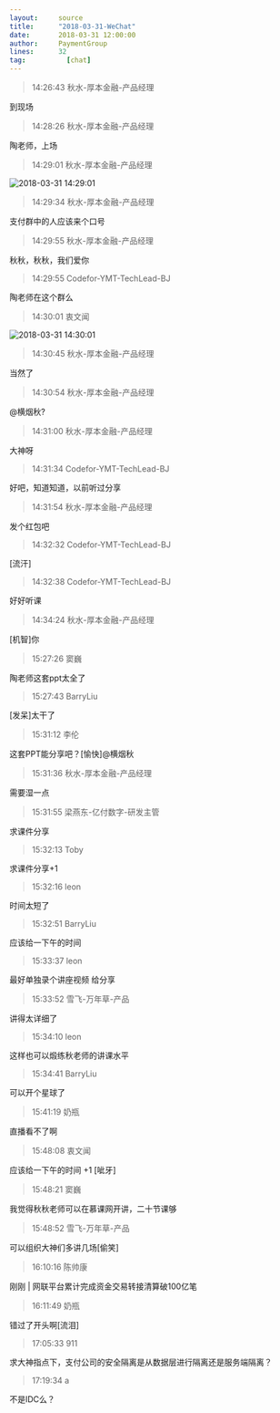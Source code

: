 ```yaml
---
layout:     source 
title:      "2018-03-31-WeChat"
date:       2018-03-31 12:00:00
author:     PaymentGroup
lines:      32 
tag:		  [chat]
---
```

> 14:26:43  秋水-厚本金融-产品经理  
   
到现场  
   
> 14:28:26  秋水-厚本金融-产品经理  
   
陶老师，上场  
   
> 14:29:01  秋水-厚本金融-产品经理  
   
![2018-03-31 14:29:01](http://static.cocolian.cn/img/201803/20180331_142901.png) 
   
> 14:29:34  秋水-厚本金融-产品经理  
   
支付群中的人应该来个口号  
   
> 14:29:55  秋水-厚本金融-产品经理  
   
秋秋，秋秋，我们爱你  
   
> 14:29:55  Codefor-YMT-TechLead-BJ  
   
陶老师在这个群么  
   
> 14:30:01  衷文闻  
   
![2018-03-31 14:30:01](http://static.cocolian.cn/img/201803/20180331_143001.png) 
   
> 14:30:45  秋水-厚本金融-产品经理  
   
当然了  
   
> 14:30:54  秋水-厚本金融-产品经理  
   
@横烟秋?  
   
> 14:31:00  秋水-厚本金融-产品经理  
   
大神呀  
   
> 14:31:34  Codefor-YMT-TechLead-BJ  
   
好吧，知道知道，以前听过分享  
   
> 14:31:54  秋水-厚本金融-产品经理  
   
发个红包吧  
   
> 14:32:32  Codefor-YMT-TechLead-BJ  
   
[流汗]  
   
> 14:32:38  Codefor-YMT-TechLead-BJ  
   
好好听课  
   
> 14:34:24  秋水-厚本金融-产品经理  
   
[机智]你  
   
> 15:27:26  窦巍  
   
陶老师这套ppt太全了  
   
> 15:27:43  BarryLiu  
   
[发呆]太干了  
   
> 15:31:12  李伦  
   
这套PPT能分享吧？[愉快]@横烟秋   
   
> 15:31:36  秋水-厚本金融-产品经理  
   
需要湿一点  
   
> 15:31:55  梁燕东-亿付数字-研发主管  
   
求课件分享  
   
> 15:32:13  Toby  
   
求课件分享+1  
   
> 15:32:16  leon  
   
时间太短了  
   
> 15:32:51  BarryLiu  
   
应该给一下午的时间  
   
> 15:33:37  leon  
   
最好单独录个讲座视频 给分享  
   
> 15:33:52  雪飞-万年草-产品  
   
讲得太详细了  
   
> 15:34:10  leon  
   
这样也可以煅练秋老师的讲课水平  
   
> 15:34:41  BarryLiu  
   
可以开个星球了  
   
> 15:41:19  奶瓶  
   
直播看不了啊  
   
> 15:48:08  衷文闻  
   
应该给一下午的时间 +1 [呲牙]  
   
> 15:48:21  窦巍  
   
我觉得秋秋老师可以在慕课网开讲，二十节课够  
   
> 15:48:52  雪飞-万年草-产品  
   
可以组织大神们多讲几场[偷笑]  
   
> 16:10:16  陈帅康  
   
刚刚 | 网联平台累计完成资金交易转接清算破100亿笔  
   
> 16:11:49  奶瓶  
   
错过了开头啊[流泪]  
   
> 17:05:33  911  
   
求大神指点下，支付公司的安全隔离是从数据层进行隔离还是服务端隔离？  
   
> 17:19:34  a  
   
不是IDC么？  
   
